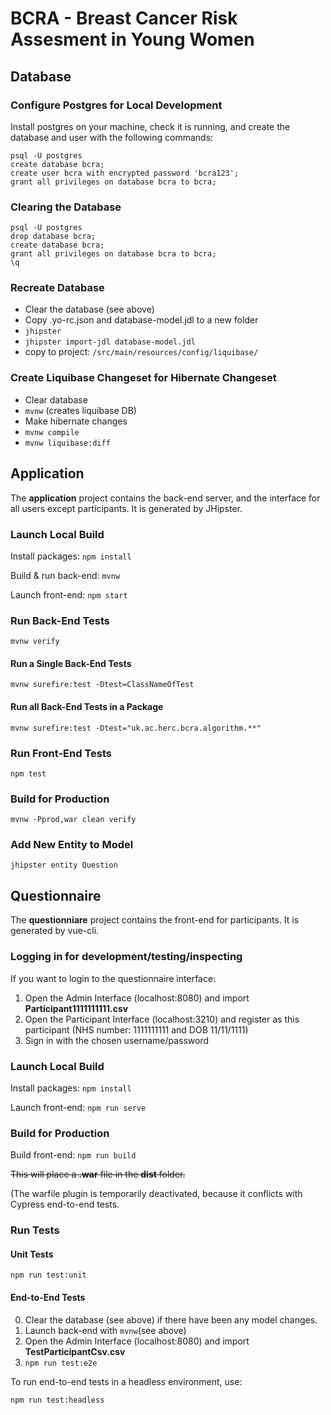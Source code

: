 # BCRA - Breast Cancer Risk Assesment in Young Women

## Database

### Configure Postgres for Local Development
Install postgres on your machine, check it is running, and create the database and user with the following commands:
```
psql -U postgres
create database bcra;
create user bcra with encrypted password 'bcra123';
grant all privileges on database bcra to bcra;
```

### Clearing the Database
```
psql -U postgres
drop database bcra;
create database bcra;
grant all privileges on database bcra to bcra;
\q
```

### Recreate Database
 * Clear the database (see above)
 * Copy .yo-rc.json and database-model.jdl to a new folder
 * `jhipster`
 * `jhipster import-jdl database-model.jdl`
 * copy to project: `/src/main/resources/config/liquibase/`

### Create Liquibase Changeset for Hibernate Changeset
 * Clear database
 * `mvnw` (creates liquibase DB)
 * Make hibernate changes
 * `mvnw compile`
 * `mvnw liquibase:diff`
 
 
## Application

The **application** project contains the back-end server, and the interface for all users except participants. It is generated by JHipster.

### Launch Local Build
Install packages: `npm install`

Build & run back-end: `mvnw`

Launch front-end: `npm start`

### Run Back-End Tests
`mvnw verify`

#### Run a Single Back-End Tests
`mvnw surefire:test -Dtest=ClassNameOfTest`

#### Run all Back-End Tests in a Package
`mvnw surefire:test -Dtest="uk.ac.herc.bcra.algorithm.**"`

### Run Front-End Tests
`npm test`

### Build for Production
`mvnw -Pprod,war clean verify`

### Add New Entity to Model
`jhipster entity Question`
 
## Questionnaire

The **questionniare** project contains the front-end for participants. It is generated by vue-cli.

### Logging in for development/testing/inspecting
If you want to login to the questionnaire interface:
1. Open the Admin Interface (localhost:8080) and import **Participant1111111111.csv**
2. Open the Participant Interface (localhost:3210) and register as this participant (NHS number: 1111111111 and DOB 11/11/1111)
3. Sign in with the chosen username/password


### Launch Local Build
Install packages: `npm install`

Launch front-end: `npm run serve`

### Build for Production

Build front-end: `npm run build`

<del>This will place a **.war** file in the **dist** folder.</del>

(The warfile plugin is temporarily deactivated, because it conflicts with Cypress end-to-end tests.

### Run Tests

#### Unit Tests
`npm run test:unit`

#### End-to-End Tests
0. Clear the database (see above) if there have been any model changes.
1. Launch back-end with `mvnw`(see above)
2. Open the Admin Interface (localhost:8080) and import **TestParticipantCsv.csv**
3. `npm run test:e2e`

To run end-to-end tests in a headless environment, use:

`npm run test:headless`




